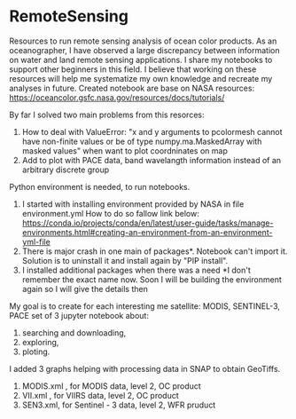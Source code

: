 # RemoteSensing
Resources to run remote sensing analysis of ocean color products.
As an oceanographer, I have observed a large discrepancy between information on water and land remote sensing applications.
I share my notebooks to support other beginners in this field. 
I believe that working on these resources will help me systematize my own knowledge and recreate my analyses in future.
Created notebook are base on NASA resources: https://oceancolor.gsfc.nasa.gov/resources/docs/tutorials/

By far I solved two main problems from this resorces:
1) How to deal with ValueError: "x and y arguments to pcolormesh cannot have non-finite values or be of type numpy.ma.MaskedArray with masked values" when want to plot coordninates on map
2) Add to plot with PACE data, band wavelangth information instead of an arbitrary discrete group

Python environment is needed, to run notebooks. 
1) I started with installing environment provided by NASA in file environment.yml How to do so fallow link below:
https://conda.io/projects/conda/en/latest/user-guide/tasks/manage-environments.html#creating-an-environment-from-an-environment-yml-file
2) There is major crash in one main of packages*. Notebook can't import it. Solution is to uninstall it and install again by "PIP install".
3) I installed additional packages when there was a need
*I don't remember the exact name now. Soon I will be building the environment again so I will give the details then

My goal is to create for each interesting me satellite: MODIS, SENTINEL-3, PACE set of 3 jupyter notebook about:
1) searching and downloading,
2) exploring,
3) ploting.

I added 3 graphs helping with processing data in SNAP to obtain GeoTiffs.
1) MODIS.xml , for MODIS data, level 2, OC product
2) VII.xml , for VIIRS data, level 2, OC product
3) SEN3.xml, for Sentinel - 3 data, level 2, WFR pruduct
